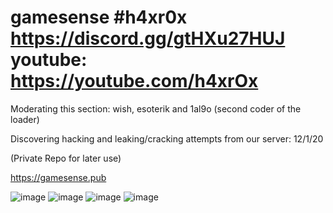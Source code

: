 # gamesense #h4xr0x https://discord.gg/gtHXu27HUJ  youtube: https://youtube.com/h4xrOx 
Moderating this section: wish, esoterik and 1al9o (second coder of the loader) 

Discovering hacking and leaking/cracking attempts from our server: 12/1/20

(Private Repo for later use)

https://gamesense.pub

![image](https://user-images.githubusercontent.com/65768277/115162039-b2b13b80-a066-11eb-8df5-475e4946d992.png)
![image](https://user-images.githubusercontent.com/65768277/115162052-be9cfd80-a066-11eb-80a3-65bba5f45ea7.png)
![image](https://user-images.githubusercontent.com/65768277/115162055-cd83b000-a066-11eb-9188-4d3fb74345a7.png)
![image](https://user-images.githubusercontent.com/65768277/115162063-dbd1cc00-a066-11eb-9b5f-e395bca94c64.png)

